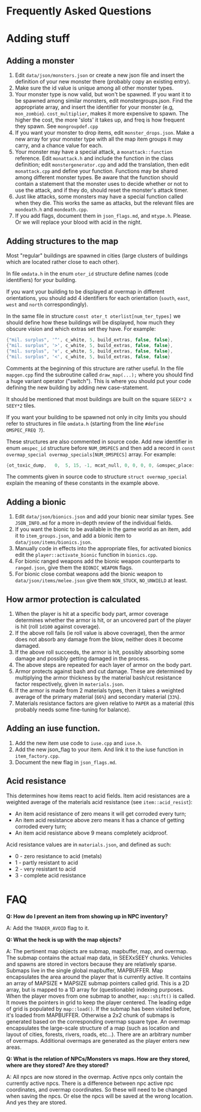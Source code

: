 # Frequently Asked Questions

# Adding stuff

## Adding a monster

1. Edit `data/json/monsters.json` or create a new json file and insert the definition of your new
   monster there (probably copy an existing entry).
2. Make sure the id value is unique among all other monster types.
3. Your monster type is now valid, but won't be spawned. If you want it to be spawned among similar
   monsters, edit monstergroups.json. Find the appropriate array, and insert the identifier for your
   monster (e.g, `mon_zombie`). `cost_multiplier`, makes it more expensive to spawn. The higher the
   cost, the more 'slots' it takes up, and freq is how frequent they spawn. See `mongroupdef.cpp`
4. If you want your monster to drop items, edit `monster_drops.json`. Make a new array for your
   monster type with all the map item groups it may carry, and a chance value for each.
5. Your monster may have a special attack, a `monattack::function` reference. Edit `monattack.h` and
   include the function in the class definition; edit `monstergenerator.cpp` and add the
   translation, then edit `monattack.cpp` and define your function. Functions may be shared among
   different monster types. Be aware that the function should contain a statement that the monster
   uses to decide whether or not to use the attack, and if they do, should reset the monster's
   attack timer.
6. Just like attacks, some monsters may have a special function called when they die. This works the
   same as attacks, but the relevant files are `mondeath.h` and `mondeath.cpp`.
7. If you add flags, document them in `json_flags.md`, and `mtype.h`. Please. Or we will replace
   your blood with acid in the night.

## Adding structures to the map

Most "regular" buildings are spawned in cities (large clusters of buildings which are located rather
close to each other).

In file `omdata.h` in the enum `oter_id` structure define names (code identifiers) for your
building.

If you want your building to be displayed at overmap in different orientations, you should add 4
identifiers for each orientation (`south`, `east`, `west` and `north` correspondingly).

In the same file in structure `const oter_t oterlist[num_ter_types]` we should define how these
buildings will be displayed, how much they obscure vision and which extras set they have. For
example:

```cpp
{"mil. surplus", '^', c_white, 5, build_extras, false, false},
{"mil. surplus", '>', c_white, 5, build_extras, false, false},
{"mil. surplus", 'v', c_white, 5, build_extras, false, false},
{"mil. surplus", '<', c_white, 5, build_extras, false, false}
```

Comments at the beginning of this structure are rather useful. In the file `mapgen.cpp` find the
subroutine called `draw_map(...);` where you should find a huge variant operator ("switch"). This is
where you should put your code defining the new building by adding new case-statement.

It should be mentioned that most buildings are built on the square `SEEX*2 x SEEY*2` tiles.

If you want your building to be spawned not only in city limits you should refer to structures in
file `omdata.h` (starting from the line `#define OMSPEC_FREQ 7`).

These structures are also commented in source code. Add new identifier in enum `omspec_id` structure
before `NUM_OMSPECS` and then add a record in `const overmap_special overmap_specials[NUM_OMSPECS]`
array. For example:

```cpp
{ot_toxic_dump,   0,  5, 15, -1, mcat_null, 0, 0, 0, 0, &omspec_place::wilderness,0}
```

The comments given in source code to structure `struct overmap_special` explain the meaning of these
constants in the example above.

## Adding a bionic

1. Edit `data/json/bionics.json` and add your bionic near similar types. See `JSON_INFO.md` for a
   more in-depth review of the individual fields.
2. If you want the bionic to be available in the game world as an item, add it to
   `item_groups.json`, and add a bionic item to `data/json/items/bionics.json`.
3. Manually code in effects into the appropriate files, for activated bionics edit the
   `player::activate_bionic` function in `bionics.cpp`.
4. For bionic ranged weapons add the bionic weapon counterparts to `ranged.json`, give them the
   `BIONIC_WEAPON` flags.
5. For bionic close combat weapons add the bionic weapon to `data/json/items/melee.json` give them
   `NON_STUCK`, `NO_UNWIELD` at least.

## How armor protection is calculated

1. When the player is hit at a specific body part, armor coverage determines whether the armor is
   hit, or an uncovered part of the player is hit (roll `1d100` against coverage).
2. If the above roll fails (ie roll value is above coverage), then the armor does not absorb any
   damage from the blow, neither does it become damaged.
3. If the above roll succeeds, the armor is hit, possibly absorbing some damage and possibly getting
   damaged in the process.
4. The above steps are repeated for each layer of armor on the body part.
5. Armor protects against bash and cut damage. These are determined by multiplying the armor
   thickness by the material bash/cut resistance factor respectively, given in `materials.json`.
6. If the armor is made from 2 materials types, then it takes a weighted average of the primary
   material (`66%`) and secondary material (`33%`).
7. Materials resistance factors are given relative to `PAPER` as a material (this probably needs
   some fine-tuning for balance).

## Adding an iuse function.

1. Add the new item use code to `iuse.cpp` and `iuse.h`.
2. Add the new json_flag to your item. And link it to the iuse function in `item_factory.cpp`.
3. Document the new flag in `json_flags.md`.

## Acid resistance

This determines how items react to acid fields. Item acid resistances are a weighted average of the
materials acid resistance (see `item::acid_resist`):

- An item acid resistance of zero means it will get corroded every turn;
- An item acid resistance above zero means it has a chance of getting corroded every turn;
- An item acid resistance above 9 means completely acidproof.

Acid resistance values are in `materials.json`, and defined as such:

- 0 - zero resistance to acid (metals)
- 1 - partly resistant to acid
- 2 - very resistant to acid
- 3 - complete acid resistance

# FAQ

**Q: How do I prevent an item from showing up in NPC inventory?**

A: Add the `TRADER_AVOID` flag to it.

**Q: What the heck is up with the map objects?**

A: The pertinent map objects are submap, mapbuffer, map, and overmap. The submap contains the actual
map data, in SEEXxSEEY chunks. Vehicles and spawns are stored in vectors because they are relatively
sparse. Submaps live in the single global mapbuffer, MAPBUFFER. Map encapsulates the area around the
player that is currently active. It contains an array of MAPSIZE * MAPSIZE submap pointers called
grid. This is a 2D array, but is mapped to a 1D array for (questionable) indexing purposes. When the
player moves from one submap to another, `map::shift()` is called. It moves the pointers in grid to
keep the player centered. The leading edge of grid is populated by `map::load()`. If the submap has
been visited before, it's loaded from MAPBUFFER. Otherwise a 2x2 chunk of submaps is generated based
on the corresponding overmap square type. An overmap encapsulates the large-scale structure of a map
(such as location and layout of cities, forests, rivers, roads, etc...). There are an arbitrary
number of overmaps. Additional overmaps are generated as the player enters new areas.

**Q: What is the relation of NPCs/Monsters vs maps. How are they stored, where are they stored? Are
they stored?**

A: All npcs are now stored in the overmap. Active npcs only contain the currently active npcs. There
is a difference between npc active npc coordinates, and overmap coordinates. So these will need to
be changed when saving the npcs. Or else the npcs will be saved at the wrong location. And yes they
are stored.
